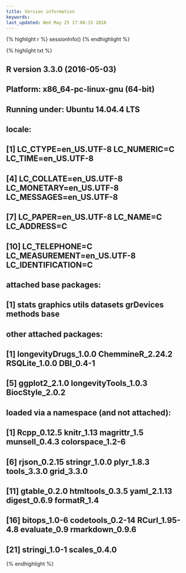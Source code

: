 ```yaml
---
title: Version information
keywords: 
last_updated: Wed May 25 17:08:15 2016
---
```



{% highlight r %}
sessionInfo()
{% endhighlight %}

{% highlight txt %}
## R version 3.3.0 (2016-05-03)
## Platform: x86_64-pc-linux-gnu (64-bit)
## Running under: Ubuntu 14.04.4 LTS
## 
## locale:
##  [1] LC_CTYPE=en_US.UTF-8       LC_NUMERIC=C               LC_TIME=en_US.UTF-8       
##  [4] LC_COLLATE=en_US.UTF-8     LC_MONETARY=en_US.UTF-8    LC_MESSAGES=en_US.UTF-8   
##  [7] LC_PAPER=en_US.UTF-8       LC_NAME=C                  LC_ADDRESS=C              
## [10] LC_TELEPHONE=C             LC_MEASUREMENT=en_US.UTF-8 LC_IDENTIFICATION=C       
## 
## attached base packages:
## [1] stats     graphics  utils     datasets  grDevices methods   base     
## 
## other attached packages:
## [1] longevityDrugs_1.0.0 ChemmineR_2.24.2     RSQLite_1.0.0        DBI_0.4-1           
## [5] ggplot2_2.1.0        longevityTools_1.0.3 BiocStyle_2.0.2     
## 
## loaded via a namespace (and not attached):
##  [1] Rcpp_0.12.5      knitr_1.13       magrittr_1.5     munsell_0.4.3    colorspace_1.2-6
##  [6] rjson_0.2.15     stringr_1.0.0    plyr_1.8.3       tools_3.3.0      grid_3.3.0      
## [11] gtable_0.2.0     htmltools_0.3.5  yaml_2.1.13      digest_0.6.9     formatR_1.4     
## [16] bitops_1.0-6     codetools_0.2-14 RCurl_1.95-4.8   evaluate_0.9     rmarkdown_0.9.6 
## [21] stringi_1.0-1    scales_0.4.0
{% endhighlight %}

